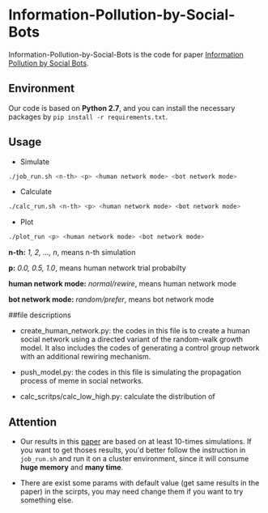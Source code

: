 # Information-Pollution-by-Social-Bots

Information-Pollution-by-Social-Bots is the code for paper [Information Pollution by Social Bots](https://arxiv.org/pdf/1907.06130.pdf).

## Environment

Our code is based on **Python 2.7**, and you can install the necessary packages by `pip install -r requirements.txt`.

## Usage

- Simulate

```bash
./job_run.sh <n-th> <p> <human network mode> <bot network mode>
```

- Calculate

```bash
./calc_run.sh <n-th> <p> <human network mode> <bot network mode>
```

- Plot

```bash
./plot_run <p> <human network mode> <bot network mode>
```

**n-th:** *1, 2, ..., n*, means n-th simulation

**p:** *0.0, 0.5, 1.0*, means human network trial probabilty

**human network mode:** *normal/rewire*, means human network mode

**bot network mode:** *random/prefer*, means bot network mode

##file descriptions
- create_human_network.py: the codes in this file is to create a human social network using a directed variant of the random-walk growth model. It also includes the codes of generating a control group network with an additional rewiring mechanism.

- push_model.py: the codes in this file is simulating the propagation process of meme in social networks.

- calc_scritps/calc_low_high.py: calculate the distribution of 


## Attention

- Our results in this [paper](https://arxiv.org/pdf/1907.06130.pdf) are based on at least 10-times simulations. If you want to get thoses results, you'd better follow the instruction in `job_run.sh` and run it on a cluster environment, since it will consume **huge memory** and **many time**.

- There are exist some params with default value (get same results in the paper) in the scirpts, you may need change them if you want to try something else.
